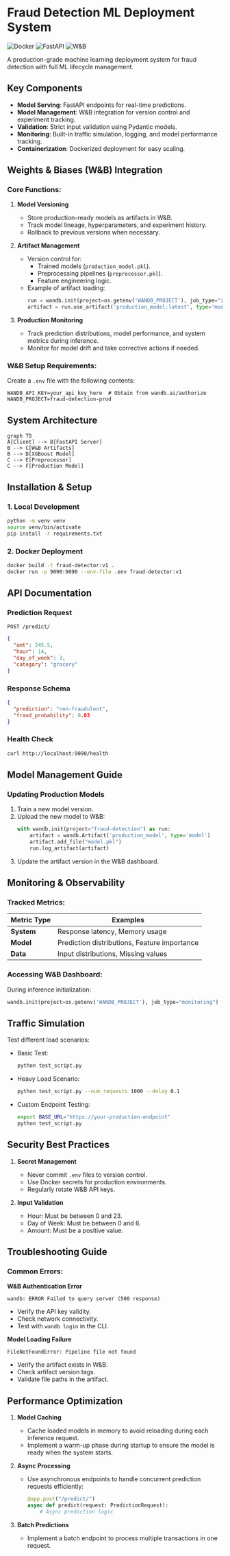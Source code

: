 
# Fraud Detection ML Deployment System

![Docker](https://img.shields.io/badge/Docker-2CA5E0?style=flat&logo=docker&logoColor=white)
![FastAPI](https://img.shields.io/badge/FastAPI-009688?style=flat&logo=FastAPI&logoColor=white)
![W&B](https://img.shields.io/badge/Weights_&_Biases-FFBE00?style=flat&logo=WeightsAndBiases&logoColor=white)

A production-grade machine learning deployment system for fraud detection with full ML lifecycle management.

## Key Components 

- **Model Serving**: FastAPI endpoints for real-time predictions.
- **Model Management**: W&B integration for version control and experiment tracking.
- **Validation**: Strict input validation using Pydantic models.
- **Monitoring**: Built-in traffic simulation, logging, and model performance tracking.
- **Containerization**: Dockerized deployment for easy scaling.

## Weights & Biases (W&B) Integration 

### Core Functions:
1. **Model Versioning**
   - Store production-ready models as artifacts in W&B.
   - Track model lineage, hyperparameters, and experiment history.
   - Rollback to previous versions when necessary.

2. **Artifact Management**
   - Version control for:
     - Trained models (`production_model.pkl`).
     - Preprocessing pipelines (`preprocessor.pkl`).
     - Feature engineering logic.
   - Example of artifact loading:
     ```python
     run = wandb.init(project=os.getenv('WANDB_PROJECT'), job_type="inference")
     artifact = run.use_artifact('production_model:latest', type='model')
     ```

3. **Production Monitoring**
   - Track prediction distributions, model performance, and system metrics during inference.
   - Monitor for model drift and take corrective actions if needed.

### W&B Setup Requirements:
Create a `.env` file with the following contents:
```
WANDB_API_KEY=your_api_key_here  # Obtain from wandb.ai/authorize
WANDB_PROJECT=fraud-detection-prod
```

## System Architecture 

```mermaid
graph TD
A[Client] --> B[FastAPI Server]
B --> C[W&B Artifacts]
B --> D[XGBoost Model]
C --> E[Preprocessor]
C --> F[Production Model]
```

## Installation & Setup 

### 1. Local Development

```bash
python -m venv venv
source venv/bin/activate
pip install -r requirements.txt
```

### 2. Docker Deployment

```bash
docker build -t fraud-detector:v1 .
docker run -p 9090:9090 --env-file .env fraud-detector:v1
```

## API Documentation 

### Prediction Request

`POST /predict/`
```json
{
  "amt": 245.5,
  "hour": 14,
  "day_of_week": 3,
  "category": "grocery"
}
```

### Response Schema
```json
{
  "prediction": "non-fraudulent",
  "fraud_probability": 0.03
}
```

### Health Check
```bash
curl http://localhost:9090/health
```

## Model Management Guide 

### Updating Production Models
1. Train a new model version.
2. Upload the new model to W&B:
   ```python
   with wandb.init(project="fraud-detection") as run:
       artifact = wandb.Artifact('production_model', type='model')
       artifact.add_file("model.pkl")
       run.log_artifact(artifact)
   ```
3. Update the artifact version in the W&B dashboard.

## Monitoring & Observability 

### Tracked Metrics:

| Metric Type | Examples                             | 
|-------------|--------------------------------------|
| **System**  | Response latency, Memory usage      |
| **Model**   | Prediction distributions, Feature importance |
| **Data**    | Input distributions, Missing values |

### Accessing W&B Dashboard:
During inference initialization:
```python
wandb.init(project=os.getenv('WANDB_PROJECT'), job_type="monitoring")
```

## Traffic Simulation 

Test different load scenarios:
- Basic Test:
  ```bash
  python test_script.py
  ```

- Heavy Load Scenario:
  ```bash
  python test_script.py --num_requests 1000 --delay 0.1
  ```

- Custom Endpoint Testing:
  ```bash
  export BASE_URL="https://your-production-endpoint"
  python test_script.py
  ```

## Security Best Practices 

1. **Secret Management**
   - Never commit `.env` files to version control.
   - Use Docker secrets for production environments.
   - Regularly rotate W&B API keys.

2. **Input Validation**
   - Hour: Must be between 0 and 23.
   - Day of Week: Must be between 0 and 6.
   - Amount: Must be a positive value.

## Troubleshooting Guide 

### Common Errors:

**W&B Authentication Error**
```
wandb: ERROR Failed to query server (500 response)
```
- Verify the API key validity.
- Check network connectivity.
- Test with `wandb login` in the CLI.

**Model Loading Failure**
```
FileNotFoundError: Pipeline file not found
```
- Verify the artifact exists in W&B.
- Check artifact version tags.
- Validate file paths in the artifact.

## Performance Optimization 

1. **Model Caching**
   - Cache loaded models in memory to avoid reloading during each inference request.
   - Implement a warm-up phase during startup to ensure the model is ready when the system starts.

2. **Async Processing**
   - Use asynchronous endpoints to handle concurrent prediction requests efficiently:
     ```python
     @app.post("/predict/")
     async def predict(request: PredictionRequest):
         # Async prediction logic
     ```

3. **Batch Predictions**
   - Implement a batch endpoint to process multiple transactions in one request.
